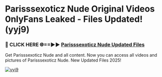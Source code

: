 # Parisssexoticz Nude Original Videos 0nlyFans Leaked - Files Updated! (yyj9)

<h3>🔴 CLICK HERE 🌐==►► <a href="https://tinyurl.com/5h6xmrr3" rel="nofollow">Parisssexoticz Nude Updated Files</a></h3>

Get Parisssexoticz Nude and all content. Now you can access all videos and pictures of Parisssexoticz Nude. New Updated Files 2025!

[![yyj9](https://i.imgur.com/KVD873Z.gif)](https://tinyurl.com/5h6xmrr3)
